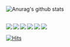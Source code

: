 ![Anurag's github stats](https://github-readme-stats.vercel.app/api?username=Tedhoon&show_icons=true&theme=dark)

<br> 

<a href="https://github.com/Tedhoon/LittleAchievement">
<img align="left" src="https://github-readme-stats.vercel.app/api/pin/?username=Tedhoon&repo=LittleAchievement&theme=dark&show_icons=true" />
</a>

<a href="https://github.com/Tedhoon/django-rest-framework">
<img align="left" src="https://github-readme-stats.vercel.app/api/pin/?username=Tedhoon&repo=django-rest-framework&theme=dark&show_icons=true" />
</a>

<a href="https://github.com/Tedhoon/pusan-corona-mask-map">
<img align="left" src="https://github-readme-stats.vercel.app/api/pin/?username=Tedhoon&repo=pusan-corona-mask-map&theme=dark&show_icons=true" />
</a>

<a href="https://github.com/Tedhoon/JasoseolProject">
<img align="left" src="https://github-readme-stats.vercel.app/api/pin/?username=Tedhoon&repo=JasoseolProject&theme=dark&show_icons=true" />
</a>

<a href="https://github.com/Tedhoon/AsyncPlatform">
<img align="left" src="https://github-readme-stats.vercel.app/api/pin/?username=Tedhoon&repo=AsyncPlatform&theme=dark&show_icons=true" />
</a>

<a href="https://github.com/Tedhoon/RdQuiz">
<img align="left" src="https://github-readme-stats.vercel.app/api/pin/?username=Tedhoon&repo=RdQuiz&theme=dark&show_icons=true" />
</a>

<br>

[![Hits](https://hits.seeyoufarm.com/api/count/incr/badge.svg?url=https%3A%2F%2Fgithub.com%2FTedhoon)](https://hits.seeyoufarm.com)

